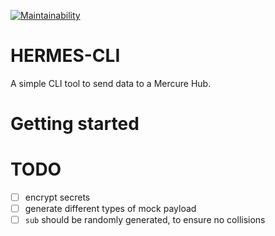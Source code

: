 [![Maintainability](https://api.codeclimate.com/v1/badges/dd9cec2adaa4d8a063d0/maintainability)](https://codeclimate.com/github/Thorin0ak/hermes-cli/maintainability)

# HERMES-CLI
A simple CLI tool to send data to a Mercure Hub.

# Getting started

# TODO
- [ ] encrypt secrets
- [ ] generate different types of mock payload
- [ ] `sub` should be randomly generated, to ensure no collisions
